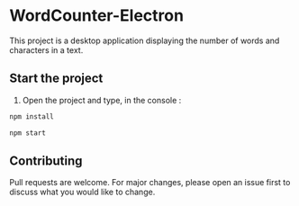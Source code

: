 # WordCounter-Electron

This project is a desktop application displaying the number of words and characters in a text.

## Start the project


1. Open the project and type, in the console  :
```bash
npm install
```
```bash
npm start
```

## Contributing
Pull requests are welcome. For major changes, please open an issue first to discuss what you would like to change.

